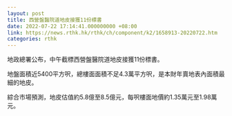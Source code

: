 ```yaml
---
layout: post
title: 西營盤醫院道地皮接獲11份標書
date: 2022-07-22 17:14:41.000000000 +08:00
link: https://news.rthk.hk/rthk/ch/component/k2/1658913-20220722.htm
categories: rthk
---
```


地政總署公布，中午截標西營盤醫院道地皮接獲11份標書。

地盤面積近5400平方呎，總樓面面積不足4.3萬平方呎，是本財年賣地表內面積最細的地皮。

綜合市場預測，地皮估值約5.8億至8.5億元，每呎樓面地價約1.35萬元至1.98萬元。

